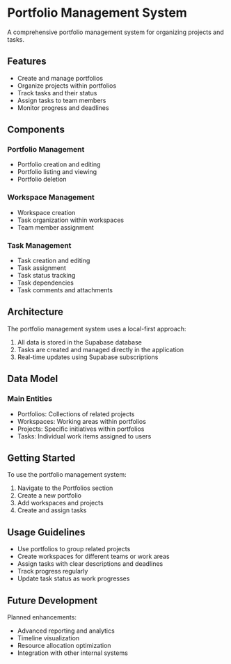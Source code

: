 
# Portfolio Management System

A comprehensive portfolio management system for organizing projects and tasks.

## Features

- Create and manage portfolios
- Organize projects within portfolios
- Track tasks and their status
- Assign tasks to team members
- Monitor progress and deadlines

## Components

### Portfolio Management
- Portfolio creation and editing
- Portfolio listing and viewing
- Portfolio deletion

### Workspace Management
- Workspace creation
- Task organization within workspaces
- Team member assignment

### Task Management
- Task creation and editing
- Task assignment
- Task status tracking
- Task dependencies
- Task comments and attachments

## Architecture

The portfolio management system uses a local-first approach:

1. All data is stored in the Supabase database
2. Tasks are created and managed directly in the application
3. Real-time updates using Supabase subscriptions

## Data Model

### Main Entities
- Portfolios: Collections of related projects
- Workspaces: Working areas within portfolios
- Projects: Specific initiatives within portfolios
- Tasks: Individual work items assigned to users

## Getting Started

To use the portfolio management system:

1. Navigate to the Portfolios section
2. Create a new portfolio
3. Add workspaces and projects
4. Create and assign tasks

## Usage Guidelines

- Use portfolios to group related projects
- Create workspaces for different teams or work areas
- Assign tasks with clear descriptions and deadlines
- Track progress regularly
- Update task status as work progresses

## Future Development

Planned enhancements:
- Advanced reporting and analytics
- Timeline visualization
- Resource allocation optimization
- Integration with other internal systems
